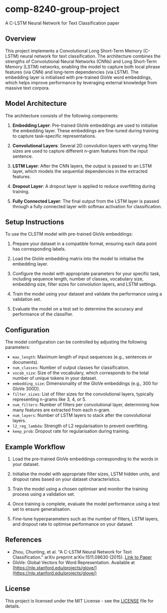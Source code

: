 # comp-8240-group-project
A C-LSTM Neural Network for Text Classification paper

## Overview

This project implements a Convolutional Long Short-Term Memory (C-LSTM) neural network for text classification. The architecture combines the strengths of Convolutional Neural Networks (CNNs) and Long Short-Term Memory (LSTM) networks, enabling the model to capture both local phrase features (via CNN) and long-term dependencies (via LSTM). The embedding layer is initialised with pre-trained GloVe word embeddings, which helps improve performance by leveraging external knowledge from massive text corpora.

## Model Architecture

The architecture consists of the following components:

1. **Embedding Layer**: Pre-trained GloVe embeddings are used to initialise the embedding layer. These embeddings are fine-tuned during training to capture task-specific representations.
   
2. **Convolutional Layers**: Several 2D convolution layers with varying filter sizes are used to capture different n-gram features from the input sentence.

3. **LSTM Layer**: After the CNN layers, the output is passed to an LSTM layer, which models the sequential dependencies in the extracted features.

4. **Dropout Layer**: A dropout layer is applied to reduce overfitting during training.

5. **Fully Connected Layer**: The final output from the LSTM layer is passed through a fully connected layer with softmax activation for classification.

## Setup Instructions

To use the CLSTM model with pre-trained GloVe embeddings:

1. Prepare your dataset in a compatible format, ensuring each data point has corresponding labels.
   
2. Load the GloVe embedding matrix into the model to initialise the embedding layer.

3. Configure the model with appropriate parameters for your specific task, including sequence length, number of classes, vocabulary size, embedding size, filter sizes for convolution layers, and LSTM settings.

4. Train the model using your dataset and validate the performance using a validation set.

5. Evaluate the model on a test set to determine the accuracy and performance of the classifier.

## Configuration

The model configuration can be controlled by adjusting the following parameters:

- `max_length`: Maximum length of input sequences (e.g., sentences or documents).
- `num_classes`: Number of output classes for classification.
- `vocab_size`: Size of the vocabulary, which corresponds to the total number of unique tokens in your dataset.
- `embedding_size`: Dimensionality of the GloVe embeddings (e.g., 300 for GloVe 300D).
- `filter_sizes`: List of filter sizes for the convolutional layers, typically representing n-grams like 3, 4, or 5.
- `num_filters`: Number of filters per convolutional layer, determining how many features are extracted from each n-gram.
- `num_layers`: Number of LSTM layers to stack after the convolutional layers.
- `l2_reg_lambda`: Strength of L2 regularisation to prevent overfitting.
- `keep_prob`: Dropout rate for regularisation during training.

## Example Workflow

1. Load the pre-trained GloVe embeddings corresponding to the words in your dataset.
   
2. Initialise the model with appropriate filter sizes, LSTM hidden units, and dropout rates based on your dataset characteristics.

3. Train the model using a chosen optimiser and monitor the training process using a validation set.

4. Once training is complete, evaluate the model performance using a test set to ensure generalisation.

5. Fine-tune hyperparameters such as the number of filters, LSTM layers, and dropout rate to optimise performance on your dataset.

## References

- Zhou, Chunting, et al. "A C-LSTM Neural Network for Text Classification." arXiv preprint arXiv:1511.08630 (2015). [Link to Paper](https://arxiv.org/abs/1511.08630)
- GloVe: Global Vectors for Word Representation. Available at [https://nlp.stanford.edu/projects/glove/](https://nlp.stanford.edu/projects/glove/)

## License

This project is licensed under the MIT License - see the [LICENSE](LICENSE) file for details.
